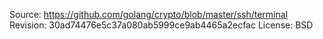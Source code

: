 Source: https://github.com/golang/crypto/blob/master/ssh/terminal
Revision: 30ad74476e5c37a080ab5999ce9ab4465a2ecfac
License: BSD
